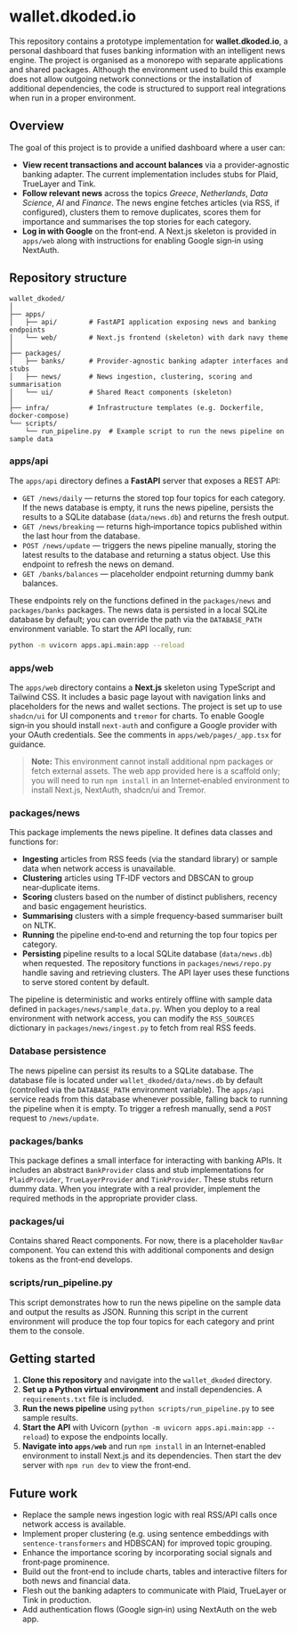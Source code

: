 # wallet.dkoded.io

This repository contains a prototype implementation for **wallet.dkoded.io**, a personal dashboard that fuses banking information with an intelligent news engine.  The project is organised as a monorepo with separate applications and shared packages.  Although the environment used to build this example does not allow outgoing network connections or the installation of additional dependencies, the code is structured to support real integrations when run in a proper environment.

## Overview

The goal of this project is to provide a unified dashboard where a user can:

* **View recent transactions and account balances** via a provider‑agnostic banking adapter.  The current implementation includes stubs for Plaid, TrueLayer and Tink.
* **Follow relevant news** across the topics *Greece*, *Netherlands*, *Data Science*, *AI* and *Finance*.  The news engine fetches articles (via RSS, if configured), clusters them to remove duplicates, scores them for importance and summarises the top stories for each category.
* **Log in with Google** on the front‑end.  A Next.js skeleton is provided in `apps/web` along with instructions for enabling Google sign‑in using NextAuth.

## Repository structure

```
wallet_dkoded/
│
├── apps/
│   ├── api/        # FastAPI application exposing news and banking endpoints
│   └── web/        # Next.js frontend (skeleton) with dark navy theme
│
├── packages/
│   ├── banks/      # Provider‑agnostic banking adapter interfaces and stubs
│   ├── news/       # News ingestion, clustering, scoring and summarisation
│   └── ui/         # Shared React components (skeleton)
│
├── infra/          # Infrastructure templates (e.g. Dockerfile, docker‑compose)
└── scripts/
    └── run_pipeline.py  # Example script to run the news pipeline on sample data
```

### apps/api

The `apps/api` directory defines a **FastAPI** server that exposes a REST API:

* `GET /news/daily` — returns the stored top four topics for each category.  If the news database is empty, it runs the news pipeline, persists the results to a SQLite database (`data/news.db`) and returns the fresh output.
* `GET /news/breaking` — returns high‑importance topics published within the last hour from the database.
* `POST /news/update` — triggers the news pipeline manually, storing the latest results to the database and returning a status object.  Use this endpoint to refresh the news on demand.
* `GET /banks/balances` — placeholder endpoint returning dummy bank balances.

These endpoints rely on the functions defined in the `packages/news` and `packages/banks` packages.  The news data is persisted in a local SQLite database by default; you can override the path via the `DATABASE_PATH` environment variable.  To start the API locally, run:

```sh
python -m uvicorn apps.api.main:app --reload
```

### apps/web

The `apps/web` directory contains a **Next.js** skeleton using TypeScript and Tailwind CSS.  It includes a basic page layout with navigation links and placeholders for the news and wallet sections.  The project is set up to use `shadcn/ui` for UI components and `tremor` for charts.  To enable Google sign‑in you should install `next-auth` and configure a Google provider with your OAuth credentials.  See the comments in `apps/web/pages/_app.tsx` for guidance.

> **Note:** This environment cannot install additional npm packages or fetch external assets.  The web app provided here is a scaffold only; you will need to run `npm install` in an Internet‑enabled environment to install Next.js, NextAuth, shadcn/ui and Tremor.

### packages/news

This package implements the news pipeline.  It defines data classes and functions for:

* **Ingesting** articles from RSS feeds (via the standard library) or sample data when network access is unavailable.
* **Clustering** articles using TF‑IDF vectors and DBSCAN to group near‑duplicate items.
* **Scoring** clusters based on the number of distinct publishers, recency and basic engagement heuristics.
* **Summarising** clusters with a simple frequency‑based summariser built on NLTK.
* **Running** the pipeline end‑to‑end and returning the top four topics per category.
* **Persisting** pipeline results to a local SQLite database (`data/news.db`) when requested.  The repository functions in `packages/news/repo.py` handle saving and retrieving clusters.  The API layer uses these functions to serve stored content by default.

The pipeline is deterministic and works entirely offline with sample data defined in `packages/news/sample_data.py`.  When you deploy to a real environment with network access, you can modify the `RSS_SOURCES` dictionary in `packages/news/ingest.py` to fetch from real RSS feeds.

### Database persistence

The news pipeline can persist its results to a SQLite database.  The database file is located under `wallet_dkoded/data/news.db` by default (controlled via the `DATABASE_PATH` environment variable).  The `apps/api` service reads from this database whenever possible, falling back to running the pipeline when it is empty.  To trigger a refresh manually, send a `POST` request to `/news/update`.

### packages/banks

This package defines a small interface for interacting with banking APIs.  It includes an abstract `BankProvider` class and stub implementations for `PlaidProvider`, `TrueLayerProvider` and `TinkProvider`.  These stubs return dummy data.  When you integrate with a real provider, implement the required methods in the appropriate provider class.

### packages/ui

Contains shared React components.  For now, there is a placeholder `NavBar` component.  You can extend this with additional components and design tokens as the front‑end develops.

### scripts/run_pipeline.py

This script demonstrates how to run the news pipeline on the sample data and output the results as JSON.  Running this script in the current environment will produce the top four topics for each category and print them to the console.

## Getting started

1. **Clone this repository** and navigate into the `wallet_dkoded` directory.
2. **Set up a Python virtual environment** and install dependencies.  A `requirements.txt` file is included.
3. **Run the news pipeline** using `python scripts/run_pipeline.py` to see sample results.
4. **Start the API** with Uvicorn (`python -m uvicorn apps.api.main:app --reload`) to expose the endpoints locally.
5. **Navigate into `apps/web`** and run `npm install` in an Internet‑enabled environment to install Next.js and its dependencies.  Then start the dev server with `npm run dev` to view the front‑end.

## Future work

* Replace the sample news ingestion logic with real RSS/API calls once network access is available.
* Implement proper clustering (e.g. using sentence embeddings with `sentence-transformers` and HDBSCAN) for improved topic grouping.
* Enhance the importance scoring by incorporating social signals and front‑page prominence.
* Build out the front‑end to include charts, tables and interactive filters for both news and financial data.
* Flesh out the banking adapters to communicate with Plaid, TrueLayer or Tink in production.
* Add authentication flows (Google sign‑in) using NextAuth on the web app.
